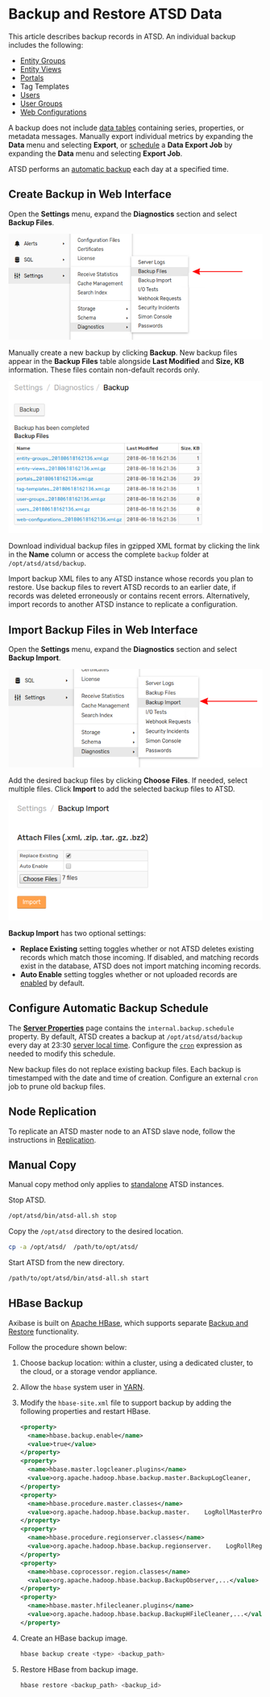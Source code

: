 # Backup and Restore ATSD Data

This article describes backup records in ATSD. An individual backup includes the following:

* [Entity Groups](../configuration/entity_groups.md)
* [Entity Views](../configuration/entity_views.md)
* [Portals](../portals/README.md)
* Tag Templates
* [Users](./collector-account.md#create-user)
* [User Groups](./collector-account.md#create-user-group)
* [Web Configurations](../rule-engine/notifications/webhook.md)

A backup does not include [data tables](./data_retention.md#data-tables) containing series, properties, or metadata messages. Manually export individual metrics by expanding the **Data** menu and selecting **Export**, or [schedule](https://axibase.com/docs/atsd/reporting/scheduled-exporting.html#export-job-logging) a **Data Export Job** by expanding the **Data** menu and selecting **Export Job**.

ATSD performs an [automatic backup](#configure-automatic-backup-schedule) each day at a specified time.

## Create Backup in Web Interface

Open the **Settings** menu, expand the **Diagnostics** section and select **Backup Files**.

![](./images/backup-files.png)

Manually create a new backup by clicking **Backup**. New backup files appear in the **Backup Files** table alongside **Last Modified** and **Size, KB** information. These files contain non-default records only.

![](./images/backed-up-files.png)

Download individual backup files in gzipped XML format by clicking the link in the **Name** column or access the complete `backup` folder at `/opt/atsd/atsd/backup`.

Import backup XML files to any ATSD instance whose records you plan to restore. Use backup files to revert ATSD records to an earlier date, if records was deleted erroneously or contains recent errors. Alternatively, import records to another ATSD instance to replicate a configuration.

## Import Backup Files in Web Interface

Open the **Settings** menu, expand the **Diagnostics** section and select **Backup Import**.

![](./images/backup-import.png)

Add the desired backup files by clicking **Choose Files**. If needed, select multiple files. Click **Import** to add the selected backup files to ATSD.

![](./images/import-backup.png)

**Backup Import** has two optional settings:

* **Replace Existing** setting toggles whether or not ATSD deletes existing records which match those incoming. If disabled, and matching records exist in the database, ATSD does not import matching incoming records.
* **Auto Enable** setting toggles whether or not uploaded records are [enabled](./data_retention.md#disable-metric) by default.

## Configure Automatic Backup Schedule

The [**Server Properties**](./server-properties.md) page contains the `internal.backup.schedule` property. By default, ATSD creates a backup at `/opt/atsd/atsd/backup` every day at 23:30 [server local time](./timezone.md). Configure the [`cron`](https://axibase.com/docs/axibase-collector/scheduling.html#cron-expressions) expression as needed to modify this schedule.

New backup files do not replace existing backup files. Each backup is timestamped with the date and time of creation. Configure an external `cron` job to prune old backup files.

## Node Replication

To replicate an ATSD master node to an ATSD slave node, follow the instructions in [Replication](./replication.md).

## Manual Copy

Manual copy method only applies to [standalone](../installation/README.md#packages) ATSD instances.

Stop ATSD.

```sh
/opt/atsd/bin/atsd-all.sh stop
```

Copy the `/opt/atsd` directory to the desired location.

```sh
cp -a /opt/atsd/  /path/to/opt/atsd/
```

Start ATSD from the new directory.

```sh
/path/to/opt/atsd/bin/atsd-all.sh start
```

## HBase Backup

Axibase is built on [Apache HBase](../README.md#technology-stack), which supports separate [Backup and Restore](https://hbase.apache.org/book.html#backuprestore) functionality.

Follow the procedure shown below:

1. Choose backup location: within a cluster, using a dedicated cluster, to the cloud, or a storage vendor appliance.
1. Allow the `hbase` system user in [YARN](https://hbase.apache.org/book.html#br.initial.setup).
1. Modify the `hbase-site.xml` file to support backup by adding the following properties and restart HBase.

    ```xml
    <property>
      <name>hbase.backup.enable</name>
      <value>true</value>
    </property>
    <property>
      <name>hbase.master.logcleaner.plugins</name>
      <value>org.apache.hadoop.hbase.backup.master.BackupLogCleaner,    ...</value>
    </property>
    <property>
      <name>hbase.procedure.master.classes</name>
      <value>org.apache.hadoop.hbase.backup.master.    LogRollMasterProcedureManager,...</value>
    </property>
    <property>
      <name>hbase.procedure.regionserver.classes</name>
      <value>org.apache.hadoop.hbase.backup.regionserver.    LogRollRegionServerProcedureManager,...</value>
    </property>
    <property>
      <name>hbase.coprocessor.region.classes</name>
      <value>org.apache.hadoop.hbase.backup.BackupObserver,...</value>
    </property>
    <property>
      <name>hbase.master.hfilecleaner.plugins</name>
      <value>org.apache.hadoop.hbase.backup.BackupHFileCleaner,...</value>
    </property>
    ```

1. Create an HBase backup image.

    ```sh
    hbase backup create <type> <backup_path>
    ```
1. Restore HBase from backup image.

    ```sh
    hbase restore <backup_path> <backup_id>
    ```